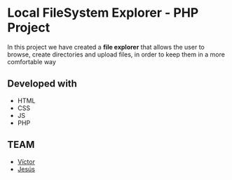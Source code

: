 # Local FileSystem Explorer - PHP Project

In this project we have created a **file explorer** that allows the user to browse, create directories and upload files, in order to keep them in a more comfortable way


## Developed with

- HTML
- CSS
- JS
- PHP

## TEAM

- [Víctor](https://github.com/victor-gv)
- [Jesús](https://github.com/Jesusjha)
